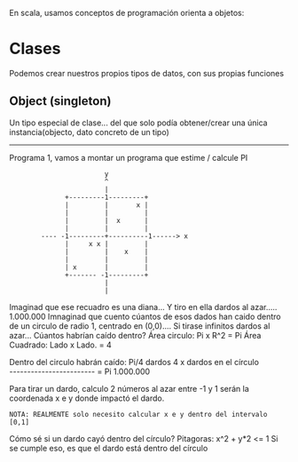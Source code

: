 En scala, usamos conceptos de programación orienta a objetos:

# Clases

Podemos crear nuestros propios tipos de datos, con sus propias funciones

## Object (singleton)

Un tipo especial de clase... del que solo podía obtener/crear una única instancia(objecto, dato concreto de un tipo)


---

Programa 1, vamos a montar un programa que estime / calcule PI
                            
                            y
                            ^
                            |
                  +---------1---------+
                  |         |       x |
                  |         |         |
                  |         |  x      |
                  |         |         |
            ---- -1---------+----------1------> x
                  |     x x |         |
                  |         |    x    |
                  |         |         |
                  | x       |         |
                  +------- -1---------+
                            |
                            |
Imaginad que ese recuadro es una diana... Y tiro en ella dardos al azar..... 1.000.000
Imnaginad que cuento cúantos de esos dados han caido dentro de un circulo de radio 1, centrado en (0,0)....
Si tirase infinitos dardos al azar... Cúantos habrían caído dentro?
    Área circulo: Pi x R^2      = Pi 
    Área Cuadrado: Lado x Lado. = 4

Dentro del circulo habrán caído: Pi/4 dardos
    4 x dardos en el círculo       
    ------------------------   = Pi
        1.000.000           

Para tirar un dardo, calculo 2 números al azar entre -1 y 1
serán la coordenada x e y donde impactó el dardo.

    NOTA: REALMENTE solo necesito calcular x e y dentro del intervalo [0,1]

Cómo sé si un dardo cayó dentro del círculo?
    Pitagoras: x^2 + y*2 <= 1
        Si se cumple eso, es que el dardo está dentro del círculo
        